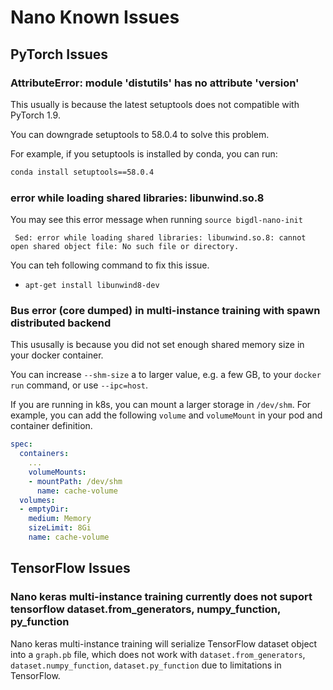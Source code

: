 # Nano Known Issues

## **PyTorch Issues**

### **AttributeError: module 'distutils' has no attribute 'version'**

This usually is because the latest setuptools does not compatible with PyTorch 1.9.

You can downgrade setuptools to 58.0.4 to solve this problem.

For example, if you setuptools is installed by conda, you can run:

```bash
conda install setuptools==58.0.4
```

### **error while loading shared libraries: libunwind.so.8**

You may see this error message when running `source bigdl-nano-init`
```
 Sed: error while loading shared libraries: libunwind.so.8: cannot open shared object file: No such file or directory.
```
You can teh following command to fix this issue.

* `apt-get install libunwind8-dev` 

### **Bus error (core dumped) in multi-instance training with spawn distributed backend**

This ususally is because you did not set enough shared memory size in your docker container.

You can increase `--shm-size` a to larger value, e.g. a few GB, to your `docker run` command, or use `--ipc=host`.

If you are running in k8s, you can mount a larger storage in `/dev/shm`. For example, you can add the following `volume` and `volumeMount` in your pod and container definition. 

```yaml
spec:
  containers:
    ...
    volumeMounts:
    - mountPath: /dev/shm
      name: cache-volume
  volumes:
  - emptyDir:
    medium: Memory
    sizeLimit: 8Gi
    name: cache-volume
```

## **TensorFlow Issues**

### **Nano keras multi-instance training currently does not suport tensorflow dataset.from_generators, numpy_function, py_function**

Nano keras multi-instance training will serialize TensorFlow dataset object into a `graph.pb` file, which does not work with `dataset.from_generators`, `dataset.numpy_function`, `dataset.py_function` due to limitations in TensorFlow.